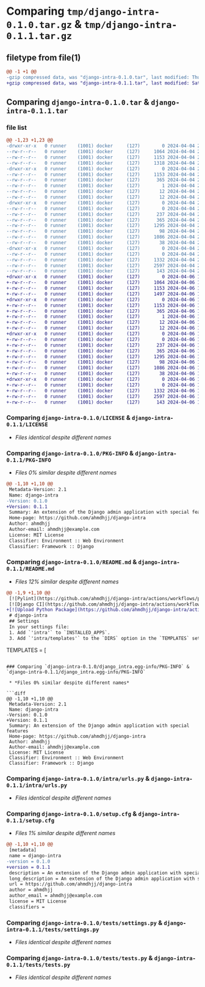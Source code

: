# Comparing `tmp/django-intra-0.1.0.tar.gz` & `tmp/django-intra-0.1.1.tar.gz`

## filetype from file(1)

```diff
@@ -1 +1 @@
-gzip compressed data, was "django-intra-0.1.0.tar", last modified: Thu Apr  4 22:28:20 2024, max compression
+gzip compressed data, was "django-intra-0.1.1.tar", last modified: Sat Apr  6 16:50:44 2024, max compression
```

## Comparing `django-intra-0.1.0.tar` & `django-intra-0.1.1.tar`

### file list

```diff
@@ -1,23 +1,23 @@
-drwxr-xr-x   0 runner    (1001) docker     (127)        0 2024-04-04 22:28:20.300956 django-intra-0.1.0/
--rw-r--r--   0 runner    (1001) docker     (127)     1064 2024-04-04 22:28:14.000000 django-intra-0.1.0/LICENSE
--rw-r--r--   0 runner    (1001) docker     (127)     1153 2024-04-04 22:28:20.300956 django-intra-0.1.0/PKG-INFO
--rw-r--r--   0 runner    (1001) docker     (127)     1318 2024-04-04 22:28:14.000000 django-intra-0.1.0/README.md
-drwxr-xr-x   0 runner    (1001) docker     (127)        0 2024-04-04 22:28:20.300956 django-intra-0.1.0/django_intra.egg-info/
--rw-r--r--   0 runner    (1001) docker     (127)     1153 2024-04-04 22:28:20.000000 django-intra-0.1.0/django_intra.egg-info/PKG-INFO
--rw-r--r--   0 runner    (1001) docker     (127)      365 2024-04-04 22:28:20.000000 django-intra-0.1.0/django_intra.egg-info/SOURCES.txt
--rw-r--r--   0 runner    (1001) docker     (127)        1 2024-04-04 22:28:20.000000 django-intra-0.1.0/django_intra.egg-info/dependency_links.txt
--rw-r--r--   0 runner    (1001) docker     (127)       12 2024-04-04 22:28:20.000000 django-intra-0.1.0/django_intra.egg-info/requires.txt
--rw-r--r--   0 runner    (1001) docker     (127)       12 2024-04-04 22:28:20.000000 django-intra-0.1.0/django_intra.egg-info/top_level.txt
-drwxr-xr-x   0 runner    (1001) docker     (127)        0 2024-04-04 22:28:20.300956 django-intra-0.1.0/intra/
--rw-r--r--   0 runner    (1001) docker     (127)        0 2024-04-04 22:28:14.000000 django-intra-0.1.0/intra/__init__.py
--rw-r--r--   0 runner    (1001) docker     (127)      237 2024-04-04 22:28:14.000000 django-intra-0.1.0/intra/apps.py
--rw-r--r--   0 runner    (1001) docker     (127)      365 2024-04-04 22:28:14.000000 django-intra-0.1.0/intra/intra_settings.py
--rw-r--r--   0 runner    (1001) docker     (127)     1295 2024-04-04 22:28:14.000000 django-intra-0.1.0/intra/urls.py
--rw-r--r--   0 runner    (1001) docker     (127)       98 2024-04-04 22:28:14.000000 django-intra-0.1.0/pyproject.toml
--rw-r--r--   0 runner    (1001) docker     (127)     1086 2024-04-04 22:28:20.304956 django-intra-0.1.0/setup.cfg
--rw-r--r--   0 runner    (1001) docker     (127)       38 2024-04-04 22:28:14.000000 django-intra-0.1.0/setup.py
-drwxr-xr-x   0 runner    (1001) docker     (127)        0 2024-04-04 22:28:20.300956 django-intra-0.1.0/tests/
--rw-r--r--   0 runner    (1001) docker     (127)        0 2024-04-04 22:28:14.000000 django-intra-0.1.0/tests/__init__.py
--rw-r--r--   0 runner    (1001) docker     (127)     1332 2024-04-04 22:28:14.000000 django-intra-0.1.0/tests/settings.py
--rw-r--r--   0 runner    (1001) docker     (127)     2597 2024-04-04 22:28:14.000000 django-intra-0.1.0/tests/tests.py
--rw-r--r--   0 runner    (1001) docker     (127)      143 2024-04-04 22:28:14.000000 django-intra-0.1.0/tests/urls.py
+drwxr-xr-x   0 runner    (1001) docker     (127)        0 2024-04-06 16:50:44.483005 django-intra-0.1.1/
+-rw-r--r--   0 runner    (1001) docker     (127)     1064 2024-04-06 16:50:32.000000 django-intra-0.1.1/LICENSE
+-rw-r--r--   0 runner    (1001) docker     (127)     1153 2024-04-06 16:50:44.483005 django-intra-0.1.1/PKG-INFO
+-rw-r--r--   0 runner    (1001) docker     (127)     1497 2024-04-06 16:50:32.000000 django-intra-0.1.1/README.md
+drwxr-xr-x   0 runner    (1001) docker     (127)        0 2024-04-06 16:50:44.483005 django-intra-0.1.1/django_intra.egg-info/
+-rw-r--r--   0 runner    (1001) docker     (127)     1153 2024-04-06 16:50:44.000000 django-intra-0.1.1/django_intra.egg-info/PKG-INFO
+-rw-r--r--   0 runner    (1001) docker     (127)      365 2024-04-06 16:50:44.000000 django-intra-0.1.1/django_intra.egg-info/SOURCES.txt
+-rw-r--r--   0 runner    (1001) docker     (127)        1 2024-04-06 16:50:44.000000 django-intra-0.1.1/django_intra.egg-info/dependency_links.txt
+-rw-r--r--   0 runner    (1001) docker     (127)       12 2024-04-06 16:50:44.000000 django-intra-0.1.1/django_intra.egg-info/requires.txt
+-rw-r--r--   0 runner    (1001) docker     (127)       12 2024-04-06 16:50:44.000000 django-intra-0.1.1/django_intra.egg-info/top_level.txt
+drwxr-xr-x   0 runner    (1001) docker     (127)        0 2024-04-06 16:50:44.483005 django-intra-0.1.1/intra/
+-rw-r--r--   0 runner    (1001) docker     (127)        0 2024-04-06 16:50:32.000000 django-intra-0.1.1/intra/__init__.py
+-rw-r--r--   0 runner    (1001) docker     (127)      237 2024-04-06 16:50:32.000000 django-intra-0.1.1/intra/apps.py
+-rw-r--r--   0 runner    (1001) docker     (127)      365 2024-04-06 16:50:32.000000 django-intra-0.1.1/intra/intra_settings.py
+-rw-r--r--   0 runner    (1001) docker     (127)     1295 2024-04-06 16:50:32.000000 django-intra-0.1.1/intra/urls.py
+-rw-r--r--   0 runner    (1001) docker     (127)       98 2024-04-06 16:50:32.000000 django-intra-0.1.1/pyproject.toml
+-rw-r--r--   0 runner    (1001) docker     (127)     1086 2024-04-06 16:50:44.483005 django-intra-0.1.1/setup.cfg
+-rw-r--r--   0 runner    (1001) docker     (127)       38 2024-04-06 16:50:32.000000 django-intra-0.1.1/setup.py
+drwxr-xr-x   0 runner    (1001) docker     (127)        0 2024-04-06 16:50:44.483005 django-intra-0.1.1/tests/
+-rw-r--r--   0 runner    (1001) docker     (127)        0 2024-04-06 16:50:32.000000 django-intra-0.1.1/tests/__init__.py
+-rw-r--r--   0 runner    (1001) docker     (127)     1332 2024-04-06 16:50:32.000000 django-intra-0.1.1/tests/settings.py
+-rw-r--r--   0 runner    (1001) docker     (127)     2597 2024-04-06 16:50:32.000000 django-intra-0.1.1/tests/tests.py
+-rw-r--r--   0 runner    (1001) docker     (127)      143 2024-04-06 16:50:32.000000 django-intra-0.1.1/tests/urls.py
```

### Comparing `django-intra-0.1.0/LICENSE` & `django-intra-0.1.1/LICENSE`

 * *Files identical despite different names*

### Comparing `django-intra-0.1.0/PKG-INFO` & `django-intra-0.1.1/PKG-INFO`

 * *Files 0% similar despite different names*

```diff
@@ -1,10 +1,10 @@
 Metadata-Version: 2.1
 Name: django-intra
-Version: 0.1.0
+Version: 0.1.1
 Summary: An extension of the Django admin application with special features
 Home-page: https://github.com/ahmdhjj/django-intra
 Author: ahmdhjj
 Author-email: ahmdhjj@example.com
 License: MIT License
 Classifier: Environment :: Web Environment
 Classifier: Framework :: Django
```

### Comparing `django-intra-0.1.0/README.md` & `django-intra-0.1.1/README.md`

 * *Files 12% similar despite different names*

```diff
@@ -1,9 +1,10 @@
 [![Pylint](https://github.com/ahmdhjj/django-intra/actions/workflows/pylint.yml/badge.svg)](https://github.com/ahmdhjj/django-intra/actions/workflows/pylint.yml)
 [![Django CI](https://github.com/ahmdhjj/django-intra/actions/workflows/test.yml/badge.svg)](https://github.com/ahmdhjj/django-intra/actions/workflows/test.yml)
+[![Upload Python Package](https://github.com/ahmdhjj/django-intra/actions/workflows/release.yml/badge.svg)](https://github.com/ahmdhjj/django-intra/actions/workflows/release.yml)
 # django-intra
 ## Settings
 In your settings file:
 1. Add `'intra'` to `INSTALLED_APPS`.
 3. Add `'intra/templates'` to the `DIRS` option in the `TEMPLATES` setting.
 ```
   TEMPLATES = [
```

### Comparing `django-intra-0.1.0/django_intra.egg-info/PKG-INFO` & `django-intra-0.1.1/django_intra.egg-info/PKG-INFO`

 * *Files 0% similar despite different names*

```diff
@@ -1,10 +1,10 @@
 Metadata-Version: 2.1
 Name: django-intra
-Version: 0.1.0
+Version: 0.1.1
 Summary: An extension of the Django admin application with special features
 Home-page: https://github.com/ahmdhjj/django-intra
 Author: ahmdhjj
 Author-email: ahmdhjj@example.com
 License: MIT License
 Classifier: Environment :: Web Environment
 Classifier: Framework :: Django
```

### Comparing `django-intra-0.1.0/intra/urls.py` & `django-intra-0.1.1/intra/urls.py`

 * *Files identical despite different names*

### Comparing `django-intra-0.1.0/setup.cfg` & `django-intra-0.1.1/setup.cfg`

 * *Files 1% similar despite different names*

```diff
@@ -1,10 +1,10 @@
 [metadata]
 name = django-intra
-version = 0.1.0
+version = 0.1.1
 description = An extension of the Django admin application with special features
 long_description = An extension of the Django admin application with special features
 url = https://github.com/ahmdhjj/django-intra
 author = ahmdhjj
 author_email = ahmdhjj@example.com
 license = MIT License
 classifiers =
```

### Comparing `django-intra-0.1.0/tests/settings.py` & `django-intra-0.1.1/tests/settings.py`

 * *Files identical despite different names*

### Comparing `django-intra-0.1.0/tests/tests.py` & `django-intra-0.1.1/tests/tests.py`

 * *Files identical despite different names*

